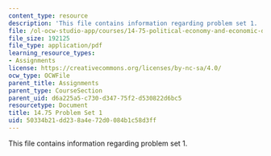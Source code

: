 ```yaml
---
content_type: resource
description: 'This file contains information regarding problem set 1. '
file: /ol-ocw-studio-app/courses/14-75-political-economy-and-economic-development-fall-2012/50334b21dd238a4e72d0084b1c58d3ff_MIT14_75F12_ProbSet1.pdf
file_size: 192125
file_type: application/pdf
learning_resource_types:
- Assignments
license: https://creativecommons.org/licenses/by-nc-sa/4.0/
ocw_type: OCWFile
parent_title: Assignments
parent_type: CourseSection
parent_uid: d6a225a5-c730-d347-75f2-d530822d6bc5
resourcetype: Document
title: 14.75 Problem Set 1
uid: 50334b21-dd23-8a4e-72d0-084b1c58d3ff
---
```

This file contains information regarding problem set 1. 